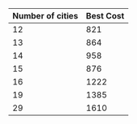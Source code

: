 | Number of cities | Best Cost |
|------------------|-----------|
|        12        |    821    |
|        13        |    864    |
|        14        |    958    |
|        15        |    876    |
|        16        |    1222   |
|        19        |    1385   |
|        29        |    1610   |

